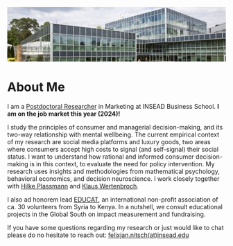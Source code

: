 
![INSEAD](/images/header.jpeg)

# About Me

I am a [Postdoctoral Researcher](https://www.insead.edu/faculty-research/faculty/felix-jan-nitsch) in Marketing at INSEAD Business School. **I am on the job market this year (2024)!**

I study the principles of consumer and managerial decision-making, and its two-way relationship with mental wellbeing. The current empirical context of my research are social media platforms and luxury goods, two areas where consumers accept high costs to signal (and self-signal) their social status. I want to understand how rational and informed consumer decision-making is in this context, to evaluate the need for policy intervention. My research uses insights and methodologies from mathematical psychology, behavioral economics, and decision neuroscience. I work closely together with [Hilke Plassmann](https://www.insead.edu/faculty-research/faculty/hilke-plassmann) and [Klaus Wertenbroch](https://www.insead.edu/faculty-research/faculty/klaus-wertenbroch).

I also ad honorem lead [EDUCAT](https://www.educatgermany.com), an international non-profit association of ca. 30 volunteers from Syria to Kenya. In a nutshell, we consult educational projects in the Global South on impact measurement and fundraising.

If you have some questions regarding my research or just would like to chat please do no hesitate to reach out: [felixjan.nitsch(at)insead.edu](mailto:felixjan.nitsch@insead.edu) 
